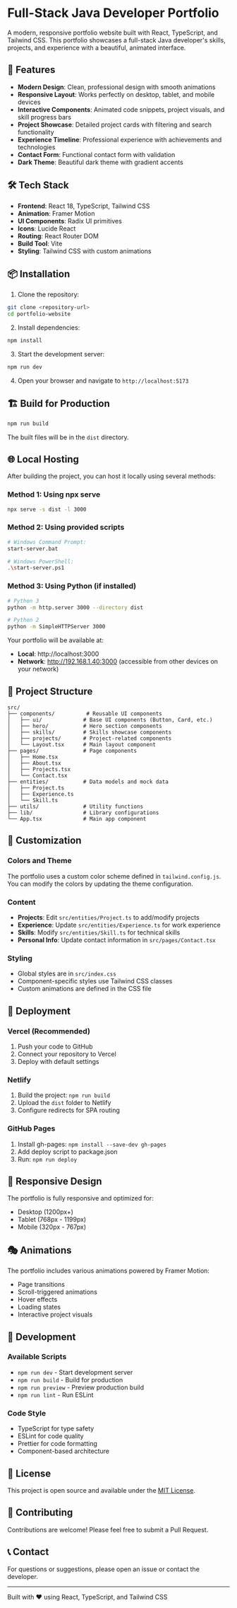 # Full-Stack Java Developer Portfolio

A modern, responsive portfolio website built with React, TypeScript, and Tailwind CSS. This portfolio showcases a full-stack Java developer's skills, projects, and experience with a beautiful, animated interface.

## 🚀 Features

- **Modern Design**: Clean, professional design with smooth animations
- **Responsive Layout**: Works perfectly on desktop, tablet, and mobile devices
- **Interactive Components**: Animated code snippets, project visuals, and skill progress bars
- **Project Showcase**: Detailed project cards with filtering and search functionality
- **Experience Timeline**: Professional experience with achievements and technologies
- **Contact Form**: Functional contact form with validation
- **Dark Theme**: Beautiful dark theme with gradient accents

## 🛠️ Tech Stack

- **Frontend**: React 18, TypeScript, Tailwind CSS
- **Animation**: Framer Motion
- **UI Components**: Radix UI primitives
- **Icons**: Lucide React
- **Routing**: React Router DOM
- **Build Tool**: Vite
- **Styling**: Tailwind CSS with custom animations

## 📦 Installation

1. Clone the repository:
```bash
git clone <repository-url>
cd portfolio-website
```

2. Install dependencies:
```bash
npm install
```

3. Start the development server:
```bash
npm run dev
```

4. Open your browser and navigate to `http://localhost:5173`

## 🏗️ Build for Production

```bash
npm run build
```

The built files will be in the `dist` directory.

## 🌐 Local Hosting

After building the project, you can host it locally using several methods:

### Method 1: Using npx serve
```bash
npx serve -s dist -l 3000
```

### Method 2: Using provided scripts
```bash
# Windows Command Prompt:
start-server.bat

# Windows PowerShell:
.\start-server.ps1
```

### Method 3: Using Python (if installed)
```bash
# Python 3
python -m http.server 3000 --directory dist

# Python 2
python -m SimpleHTTPServer 3000
```

Your portfolio will be available at:
- **Local**: http://localhost:3000
- **Network**: http://192.168.1.40:3000 (accessible from other devices on your network)

## 📁 Project Structure

```
src/
├── components/          # Reusable UI components
│   ├── ui/             # Base UI components (Button, Card, etc.)
│   ├── hero/           # Hero section components
│   ├── skills/         # Skills showcase components
│   ├── projects/       # Project-related components
│   └── Layout.tsx      # Main layout component
├── pages/              # Page components
│   ├── Home.tsx
│   ├── About.tsx
│   ├── Projects.tsx
│   └── Contact.tsx
├── entities/           # Data models and mock data
│   ├── Project.ts
│   ├── Experience.ts
│   └── Skill.ts
├── utils/              # Utility functions
├── lib/                # Library configurations
└── App.tsx             # Main app component
```

## 🎨 Customization

### Colors and Theme
The portfolio uses a custom color scheme defined in `tailwind.config.js`. You can modify the colors by updating the theme configuration.

### Content
- **Projects**: Edit `src/entities/Project.ts` to add/modify projects
- **Experience**: Update `src/entities/Experience.ts` for work experience
- **Skills**: Modify `src/entities/Skill.ts` for technical skills
- **Personal Info**: Update contact information in `src/pages/Contact.tsx`

### Styling
- Global styles are in `src/index.css`
- Component-specific styles use Tailwind CSS classes
- Custom animations are defined in the CSS file

## 🚀 Deployment

### Vercel (Recommended)
1. Push your code to GitHub
2. Connect your repository to Vercel
3. Deploy with default settings

### Netlify
1. Build the project: `npm run build`
2. Upload the `dist` folder to Netlify
3. Configure redirects for SPA routing

### GitHub Pages
1. Install gh-pages: `npm install --save-dev gh-pages`
2. Add deploy script to package.json
3. Run: `npm run deploy`

## 📱 Responsive Design

The portfolio is fully responsive and optimized for:
- Desktop (1200px+)
- Tablet (768px - 1199px)
- Mobile (320px - 767px)

## 🎭 Animations

The portfolio includes various animations powered by Framer Motion:
- Page transitions
- Scroll-triggered animations
- Hover effects
- Loading states
- Interactive project visuals

## 🔧 Development

### Available Scripts
- `npm run dev` - Start development server
- `npm run build` - Build for production
- `npm run preview` - Preview production build
- `npm run lint` - Run ESLint

### Code Style
- TypeScript for type safety
- ESLint for code quality
- Prettier for code formatting
- Component-based architecture

## 📄 License

This project is open source and available under the [MIT License](LICENSE).

## 🤝 Contributing

Contributions are welcome! Please feel free to submit a Pull Request.

## 📞 Contact

For questions or suggestions, please open an issue or contact the developer.

---

Built with ❤️ using React, TypeScript, and Tailwind CSS
